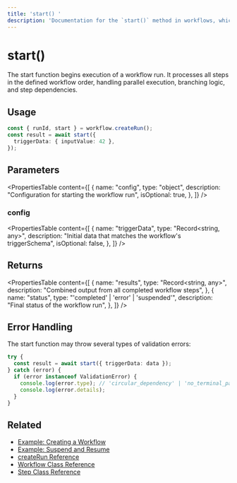 ```yaml
---
title: 'start() '
description: 'Documentation for the `start()` method in workflows, which begins execution of a workflow run.'
---
```


# start()

The start function begins execution of a workflow run. It processes all steps in the defined workflow order, handling parallel execution, branching logic, and step dependencies.

## Usage

```typescript copy showLineNumbers
const { runId, start } = workflow.createRun();
const result = await start({
  triggerData: { inputValue: 42 },
});
```

## Parameters

<PropertiesTable
content={[
{
name: "config",
type: "object",
description: "Configuration for starting the workflow run",
isOptional: true,
},
]}
/>

### config

<PropertiesTable
content={[
{
name: "triggerData",
type: "Record<string, any>",
description: "Initial data that matches the workflow's triggerSchema",
isOptional: false,
},
]}
/>

## Returns

<PropertiesTable
content={[
{
name: "results",
type: "Record<string, any>",
description: "Combined output from all completed workflow steps",
},
{
name: "status",
type: "'completed' | 'error' | 'suspended'",
description: "Final status of the workflow run",
},
]}
/>

## Error Handling

The start function may throw several types of validation errors:

```typescript copy showLineNumbers
try {
  const result = await start({ triggerData: data });
} catch (error) {
  if (error instanceof ValidationError) {
    console.log(error.type); // 'circular_dependency' | 'no_terminal_path' | 'unreachable_step'
    console.log(error.details);
  }
}
```

## Related

- [Example: Creating a Workflow](../../examples/workflows_legacy/creating-a-workflow)
- [Example: Suspend and Resume](../../examples/workflows_legacy/suspend-and-resume)
- [createRun Reference](./createRun)
- [Workflow Class Reference](./workflow)
- [Step Class Reference](./step-class)

```

```
